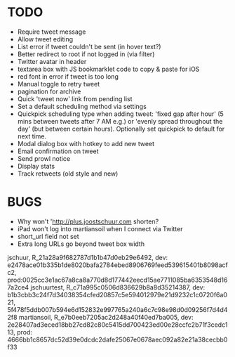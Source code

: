 TODO
====

* Require tweet message
* Allow tweet editing
* List error if tweet couldn't be sent (in hover text?)
* Better redirect to root if not logged in (via filter)
* Twitter avatar in header
* textarea box with JS bookmarklet code to copy & paste for iOS
* red font in error if tweet is too long
* Manual toggle to retry tweet
* pagination for archive
* Quick 'tweet now' link from pending list
* Set a default scheduling method via settings
* Quickpick scheduling type when adding tweet: 'fixed gap after hour' (5 mins between tweets after 7 AM e.g.) or 'evenly spread throughout the day' (but between certain hours). Optionally set quickpick to default for next time.
* Modal dialog box with hotkey to add new tweet
* Email confirmation on tweet
* Send prowl notice
* Display stats
* Track retweets (old style and new)

BUGS
====

* Why won't 'http://plus.joostschuur.com shorten?
* iPad won't log into martiansoil when I connect via Twitter
* short_url field not set
* Extra long URLs go beyond tweet box width

jschuur, R_21a28a9f682787d1b1b47d0eb29e6492, dev: e2478ace01b335b1de8020bafa2784ebed8906769feed539615401b8098acfc2, prod:0025cc3e1ac67a8ca8a770d8d177442eecd15ae7711085ba6353548d167a2ce4
jschuurtest, R_c71a995c0506d836629b8a8d35214387, dev: b1b3cbb3c24f7d34038354cfed20857c5e594012979e21d9232c1c0720f6a021, 5f478f5ddb007b594e6d152832e997765a240a6c7c98e98d0d09256f7d4d42f8
martiansoil, R_e7b0eeb7205ac2d248a40f40ed7ba005, dev: 2e28407ad3eced18bb27cd82c80c5415dd700423ed00e28ccfc2b71f3cedc113, prod: 4666bb1c8657dc52d39e0dcdc2dafe25067e0678aec092a82e21a38cecbb0f33